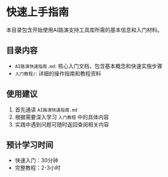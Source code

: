 # 快速上手指南

本目录包含开始使用AI路演支持工具库所需的基本信息和入门材料。

## 目录内容

- `AI路演快速指南.md`: 核心入门文档，包含基本概念和快速实施步骤
- `入门教程/`: 详细的操作指南和教程资料

## 使用建议

1. 首先通读 `AI路演快速指南.md`
2. 根据需要深入学习 `入门教程` 中的具体内容
3. 实践中遇到问题可随时返回查阅相关内容

## 预计学习时间

- 快速入门：30分钟
- 完整教程：2-3小时 